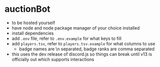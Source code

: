 # auctionBot

- to be hosted yourself
- have node and node package manager of your choice installed
- install dependencies
- add `.env` file, refer to `.env.example` for what keys to fill
- add `players.tsv`, refer to `players.tsv.example` for what columns to use
  - badge names are \n separated, badge ranks are comma separated
- this uses the dev release of discord.js so things can break until v13 is officially out which supports interactions